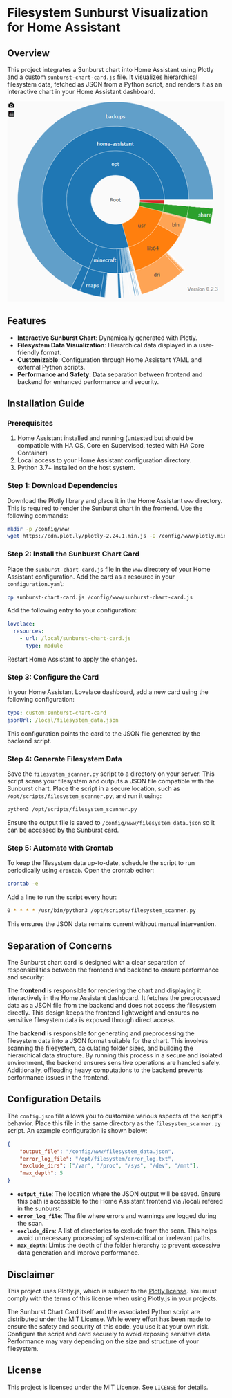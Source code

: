 # Filesystem Sunburst Visualization for Home Assistant

## Overview
This project integrates a Sunburst chart into Home Assistant using Plotly and a custom `sunburst-chart-card.js` file. It visualizes hierarchical filesystem data, fetched as JSON from a Python script, and renders it as an interactive chart in your Home Assistant dashboard.

![preview](/images/filesystem_sunburst.png)

## Features
- **Interactive Sunburst Chart**: Dynamically generated with Plotly.
- **Filesystem Data Visualization**: Hierarchical data displayed in a user-friendly format.
- **Customizable**: Configuration through Home Assistant YAML and external Python scripts.
- **Performance and Safety**: Data separation between frontend and backend for enhanced performance and security.

## Installation Guide

### Prerequisites
1. Home Assistant installed and running (untested but should be compatible with HA OS,	Core en Supervised, tested with HA Core Container)
2. Local access to your Home Assistant configuration directory.
3. Python 3.7+ installed on the host system.

### Step 1: Download Dependencies
Download the Plotly library and place it in the Home Assistant `www` directory. This is required to render the Sunburst chart in the frontend. Use the following commands:
```bash
mkdir -p /config/www
wget https://cdn.plot.ly/plotly-2.24.1.min.js -O /config/www/plotly.min.js
```

### Step 2: Install the Sunburst Chart Card
Place the `sunburst-chart-card.js` file in the `www` directory of your Home Assistant configuration. Add the card as a resource in your `configuration.yaml`:
```bash
cp sunburst-chart-card.js /config/www/sunburst-chart-card.js
```
Add the following entry to your configuration:
```yaml
lovelace:
  resources:
    - url: /local/sunburst-chart-card.js
      type: module
```
Restart Home Assistant to apply the changes.

### Step 3: Configure the Card
In your Home Assistant Lovelace dashboard, add a new card using the following configuration:
```yaml
type: custom:sunburst-chart-card
jsonUrl: /local/filesystem_data.json
```
This configuration points the card to the JSON file generated by the backend script.

### Step 4: Generate Filesystem Data
Save the `filesystem_scanner.py` script to a directory on your server. This script scans your filesystem and outputs a JSON file compatible with the Sunburst chart. Place the script in a secure location, such as `/opt/scripts/filesystem_scanner.py`, and run it using:
```bash
python3 /opt/scripts/filesystem_scanner.py
```
Ensure the output file is saved to `/config/www/filesystem_data.json` so it can be accessed by the Sunburst card.

### Step 5: Automate with Crontab
To keep the filesystem data up-to-date, schedule the script to run periodically using `crontab`. Open the crontab editor:
```bash
crontab -e
```
Add a line to run the script every hour:
```bash
0 * * * * /usr/bin/python3 /opt/scripts/filesystem_scanner.py
```
This ensures the JSON data remains current without manual intervention.

## Separation of Concerns
The Sunburst chart card is designed with a clear separation of responsibilities between the frontend and backend to ensure performance and security:

The **frontend** is responsible for rendering the chart and displaying it interactively in the Home Assistant dashboard. It fetches the preprocessed data as a JSON file from the backend and does not access the filesystem directly. This design keeps the frontend lightweight and ensures no sensitive filesystem data is exposed through direct access.

The **backend** is responsible for generating and preprocessing the filesystem data into a JSON format suitable for the chart. This involves scanning the filesystem, calculating folder sizes, and building the hierarchical data structure. By running this process in a secure and isolated environment, the backend ensures sensitive operations are handled safely. Additionally, offloading heavy computations to the backend prevents performance issues in the frontend.

## Configuration Details
The `config.json` file allows you to customize various aspects of the script's behavior. Place this file in the same directory as the `filesystem_scanner.py` script. An example configuration is shown below:
```json
{
    "output_file": "/config/www/filesystem_data.json",
    "error_log_file": "/opt/filesystem/error_log.txt",
    "exclude_dirs": ["/var", "/proc", "/sys", "/dev", "/mnt"],
    "max_depth": 5
}
```
- **`output_file`**: The location where the JSON output will be saved. Ensure this path is accessible to the Home Assistant frontend via /local/ refered in the sunburst.
- **`error_log_file`**: The file where errors and warnings are logged during the scan.
- **`exclude_dirs`**: A list of directories to exclude from the scan. This helps avoid unnecessary processing of system-critical or irrelevant paths.
- **`max_depth`**: Limits the depth of the folder hierarchy to prevent excessive data generation and improve performance.

## Disclaimer
This project uses Plotly.js, which is subject to the [Plotly license](https://plotly.com/javascript/is-plotly-free/). You must comply with the terms of this license when using Plotly.js in your projects.

The Sunburst Chart Card itself and the associated Python script are distributed under the MIT License. While every effort has been made to ensure the safety and security of this code, you use it at your own risk. Configure the script and card securely to avoid exposing sensitive data. Performance may vary depending on the size and structure of your filesystem.

## License
This project is licensed under the MIT License. See `LICENSE` for details.

